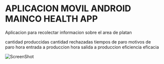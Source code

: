 # APLICACION MOVIL ANDROID MAINCO HEALTH APP

Aplicacion para recolectar informacion sobre el area de platan

cantidad produccidas
cantidad rechazadas
tiempos de paro
motivos de paro
hora entrada a produccion
hora salida a produccion
eficiencia
eficacia

 ![ScreenShot](https://es.wikipedia.org/wiki/Imagen#/media/Archivo:Image_created_with_a_mobile_phone.png)

